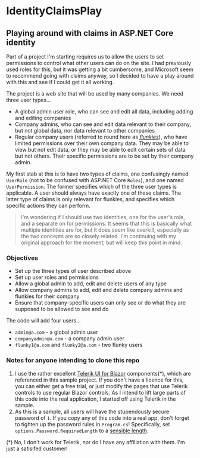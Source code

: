 # IdentityClaimsPlay

## Playing around with claims in ASP.NET Core identity

Part of a project I'm starting requires us to allow the users to set permissions to control what other users can do on the site. I had previously used roles for this, but it was getting a bit cumbersome, and Microsoft seem to recommend going with claims anyway, so I decided to have a play around with this and see if I could get it all working.

The project is a web site that will be used by many companies. We need three user types...
- A global admin user role, who can see and edit all data, including adding and editing companies
- Company admins, who can see and edit data relevant to their company, but not global data, nor data relevant to other companies
- Regular company users (referred to round here as _[flunkies](https://dictionary.cambridge.org/dictionary/english/flunky)_), who have limited permissions over their own company data. They may be able to view but not edit data, or they may be able to edit certain sets of data but not others. Their specific permissions are to be set by their company admin.

My first stab at this is to have two types of claims, one confusingly named `UserRole` (not to be confused with ASP.NET Core `Roles`), and one named `UserPermission`. The former specifies which of the three user types is applicable. A user should always have exactly one of these claims. The latter type of claims is only relevant for flunkies, and specifies which specific actions they can perform.

>I'm wondering if I should use two identities, one for the user's role, and a separate on for permissions. It seems that this is basically what multiple identities are for, but it does seem like overkill, especially as the two concepts are so closely related. I'm continuing with my original approach for the moment, but will keep this point in mind.

### Objectives
- Set up the three types of user described above
- Set up user roles and permissions
- Allow a global admin to add, edit and delete users of any type
- Allow company admins to add, edit and delete company admins and flunkies for their company
- Ensure that company-specific users can only see or do what they are supposed to be allowed to see and do

The code will add four users...
- `admin@a.com` - a global admin user
- `companyadmin@a.com` - a company admin user
- `flunky1@a.com` and `flunky2@a.com` - two flunky users

### Notes for anyone intending to clone this repo
1. I use the rather excellent [Telerik UI for Blazor](https://www.telerik.com/blazor-ui) components(*), which are referenced in this sample project. If you don't have a licence for this, you can either get a free trial, or just modify the pages that use Telerik controls to use regular Blazor controls. As I intend to lift large parts of this code into the real application, I started off using Telerik in the sample.
2. As this is a sample, all users will have the stupendously secure password of `1`. If you copy any of this code into a real app, don't forget to tighten up the password rules in `Program.cs`! Specifically, set `options.Password.RequiredLength` to a [sensible length](https://blog.codinghorror.com/password-rules-are-bullshit/).

(*) No, I don't work for Telerik, nor do I have any affiliation with them. I'm just a satisifed customer!